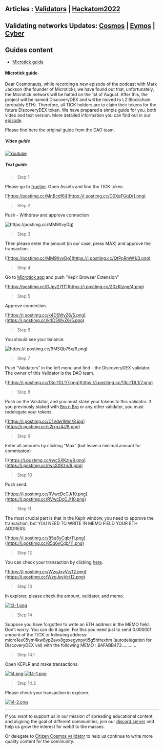 ## Articles : [Validators](/blog/validators.html) | [Hackatom2022](/blog/hackatom2022.html)

## Validating networks Updates: [Cosmos](/blog/cosmosnews.html) | [Evmos](/blog/evmosnews.html) | [Cyber](/blog/cybernews.html)

## Guides content
- [Microtick guide](#Microtick-guide)

#### Microtick guide

Dear Cosmonauts, while recording a new episode of the podcast with Mark Jackson (the founder of Microtick), we have found out that, unfortunately,
the Microtick network will be halted on the 1st of August. After this, the project will be named DiscoveryDEX and will be moved to L2 Blockchain (probably ETH). 
Therefore, all TICK holders are to claim their tokens for the future DiscoveryDEX token. We have prepared a simple guide for you, both video and text version. 
More detailed information you can find out in our [episode](https://www.citizencosmos.space/). 

Please find here the original [guide](https://hackmd.io/rruIWgU6SXmMDmFn4tJpMw) from the DAO team. 

##### Video guide 

[![Youtube](https://i.postimg.cc/G36KJK3w/0.png)](https://www.youtube.com/watch?v=fPQNcX7IbWc "Microtick guide")

##### Text guide 

> Step 1

Please go to [frontier](https://frontier.osmosis.zone/). Open Assets and find the TICK token. 

![https://postimg.cc/MnBcdf6j](https://i.postimg.cc/D0XqFGqD/1.png)

> Step 2

Push - Withdraw and approve connection  

![https://postimg.cc/MM9XvyDg)](https://i.postimg.cc/jjM6htx8/2.png)

> Step 3

Then please enter the amount (in our case, press MAX) and approve the transaction.

![https://postimg.cc/MM9XvyDg](https://i.postimg.cc/QtPpRmW1/3.png)

> Step 4

Go to [Microtick app](https://microtick.ezstaking.io/welcome) and push “Keplr Browser Extension”

![https://postimg.cc/DJpy27fT](https://i.postimg.cc/Z0zKtzqp/4.png)

> Step 5

Approve connection.

![https://i.postimg.cc/k4D5WyZ6/5.png](https://i.postimg.cc/k4D5WyZ6/5.png)

> Step 6

You should see your balance. 

![https://i.postimg.cc/9MSQb75x/6.png)](https://i.postimg.cc/9MSQb75x/6.png)

> Step 7

Push “Validators” in the left menu and find - the DiscoveryDEX validator. The owner of this Validator is the DAO team.

![https://i.postimg.cc/13crfDL1/7.png](https://i.postimg.cc/13crfDL1/7.png)

> Step 8

Push on the Validator, and you must stake your tokens to this validator. If you previously staked with [Bro n Bro](https://twitter.com/Bro_n_Bro?ref_src=twsrc%5Egoogle%7Ctwcamp%5Eserp%7Ctwgr%5Eauthor) or any other validator, you must redelegate your tokens. 

![https://i.postimg.cc/C1Vdw1Mm/8.jpg](https://i.postimg.cc/s2jxgz4J/8.png)

> Step 9

Enter all amounts by clicking “Max” (but leave a minimal amount for commission) 

![(https://i.postimg.cc/rwcSXKzn/9.png](https://i.postimg.cc/rwcSXKzn/9.png)

> Step 10

Push send. 

![https://i.postimg.cc/RVwcDcCJ/10.png](https://i.postimg.cc/RVwcDcCJ/10.png)

> Step 11

The most crucial part is that in the Keplr window, you need to approve the transaction, but YOU NEED TO WRITE IN MEMO FIELD YOUR ETH ADDRESS. 

![https://i.postimg.cc/85q6yCqb/11.png](https://i.postimg.cc/85q6yCqb/11.png)

> Step 12

You can check your transaction by clicking [here](https://explorer.microtick.zone/). 

![https://i.postimg.cc/WzgJxvVc/12.png](https://i.postimg.cc/WzgJxvVc/12.png)

> Step 13

In explorer, please check the amount, validator, and memo. 

[![13-1.png](https://i.postimg.cc/mkfPY5HX/13-1.png)](https://postimg.cc/S2dQqVVC)

> Step 14

Suppose you have forgotten to write an ETH address in the MEMO field. Don’t worry. You can do it again. 
For this you need just to send 0.000001  amount of the TICK to following address: 
micro1ee05vm4kw8yp2avx8gpxegynpytl5g5hfrexhm  (autodelegation for DiscoveryDEX val) with the following MEMO : 9AFABB473............

> Step 14.1

Open KEPLR and make transactions. 

[![14.png](https://i.postimg.cc/251yPDd9/14.png)](https://postimg.cc/4KTX9jSp)
[![14-1.png](https://i.postimg.cc/zGXVFWyr/14-1.png)](https://postimg.cc/pp4W2mQG)

> Step 14.2

Please check your transaction in explorer.

[![14-2.png](https://i.postimg.cc/2jhbkrsP/14-2.png)](https://postimg.cc/Yj2q8Kq3)

------------------------------------------------------------------------------------------------------------------------------------------------------------------
If you want to support us in our mission of spreading educational content and aligning the goal of different communities, join our [discord server](https://discord.gg/kJaG3EucCX) and help us grow the interest for web3 to the masses.

Or delegate to [Citizen Cosmos validator](https://www.citizencosmos.space/staking) to help us continue to write more quality content for the community.
